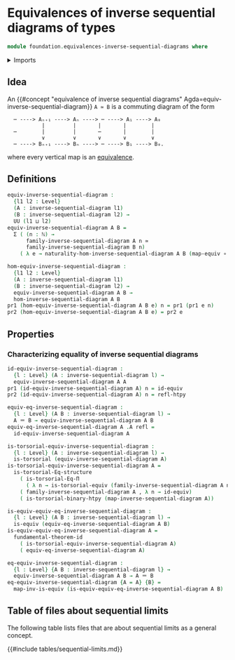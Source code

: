 # Equivalences of inverse sequential diagrams of types

```agda
module foundation.equivalences-inverse-sequential-diagrams where
```

<details><summary>Imports</summary>

```agda
open import elementary-number-theory.natural-numbers

open import foundation.binary-homotopies
open import foundation.dependent-pair-types
open import foundation.equality-dependent-function-types
open import foundation.fundamental-theorem-of-identity-types
open import foundation.homotopy-induction
open import foundation.inverse-sequential-diagrams
open import foundation.morphisms-inverse-sequential-diagrams
open import foundation.structure-identity-principle
open import foundation.univalence
open import foundation.universe-levels

open import foundation-core.equivalences
open import foundation-core.function-types
open import foundation-core.homotopies
open import foundation-core.identity-types
open import foundation-core.torsorial-type-families
```

</details>

## Idea

An
{{#concept "equivalence of inverse sequential diagrams" Agda=equiv-inverse-sequential-diagram}}
`A ≃ B` is a commuting diagram of the form

```text
  ⋯ ----> Aₙ₊₁ ----> Aₙ ----> ⋯ ----> A₁ ----> A₀
           |         |       |       |        |
  ⋯        |         |       ⋯       |        |
           ∨         ∨       ∨       ∨        ∨
  ⋯ ----> Bₙ₊₁ ----> Bₙ ----> ⋯ ----> B₁ ----> B₀.
```

where every vertical map is an [equivalence](foundation-core.equivalences.md).

## Definitions

```agda
equiv-inverse-sequential-diagram :
  {l1 l2 : Level}
  (A : inverse-sequential-diagram l1)
  (B : inverse-sequential-diagram l2) →
  UU (l1 ⊔ l2)
equiv-inverse-sequential-diagram A B =
  Σ ( (n : ℕ) →
      family-inverse-sequential-diagram A n ≃
      family-inverse-sequential-diagram B n)
    ( λ e → naturality-hom-inverse-sequential-diagram A B (map-equiv ∘ e))

hom-equiv-inverse-sequential-diagram :
  {l1 l2 : Level}
  (A : inverse-sequential-diagram l1)
  (B : inverse-sequential-diagram l2) →
  equiv-inverse-sequential-diagram A B →
  hom-inverse-sequential-diagram A B
pr1 (hom-equiv-inverse-sequential-diagram A B e) n = pr1 (pr1 e n)
pr2 (hom-equiv-inverse-sequential-diagram A B e) = pr2 e
```

## Properties

### Characterizing equality of inverse sequential diagrams

```agda
id-equiv-inverse-sequential-diagram :
  {l : Level} (A : inverse-sequential-diagram l) →
  equiv-inverse-sequential-diagram A A
pr1 (id-equiv-inverse-sequential-diagram A) n = id-equiv
pr2 (id-equiv-inverse-sequential-diagram A) n = refl-htpy

equiv-eq-inverse-sequential-diagram :
  {l : Level} (A B : inverse-sequential-diagram l) →
  A ＝ B → equiv-inverse-sequential-diagram A B
equiv-eq-inverse-sequential-diagram A .A refl =
  id-equiv-inverse-sequential-diagram A

is-torsorial-equiv-inverse-sequential-diagram :
  {l : Level} (A : inverse-sequential-diagram l) →
  is-torsorial (equiv-inverse-sequential-diagram A)
is-torsorial-equiv-inverse-sequential-diagram A =
  is-torsorial-Eq-structure
    ( is-torsorial-Eq-Π
      ( λ n → is-torsorial-equiv (family-inverse-sequential-diagram A n)))
    ( family-inverse-sequential-diagram A , λ n → id-equiv)
    ( is-torsorial-binary-htpy (map-inverse-sequential-diagram A))

is-equiv-equiv-eq-inverse-sequential-diagram :
  {l : Level} (A B : inverse-sequential-diagram l) →
  is-equiv (equiv-eq-inverse-sequential-diagram A B)
is-equiv-equiv-eq-inverse-sequential-diagram A =
  fundamental-theorem-id
    ( is-torsorial-equiv-inverse-sequential-diagram A)
    ( equiv-eq-inverse-sequential-diagram A)

eq-equiv-inverse-sequential-diagram :
  {l : Level} {A B : inverse-sequential-diagram l} →
  equiv-inverse-sequential-diagram A B → A ＝ B
eq-equiv-inverse-sequential-diagram {A = A} {B} =
  map-inv-is-equiv (is-equiv-equiv-eq-inverse-sequential-diagram A B)
```

## Table of files about sequential limits

The following table lists files that are about sequential limits as a general
concept.

{{#include tables/sequential-limits.md}}
